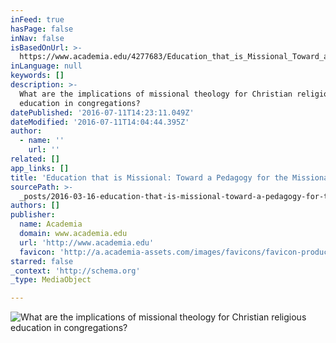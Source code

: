 ```yaml
---
inFeed: true
hasPage: false
inNav: false
isBasedOnUrl: >-
  https://www.academia.edu/4277683/Education_that_is_Missional_Toward_a_Pedagogy_for_the_Missional_Church
inLanguage: null
keywords: []
description: >-
  What are the implications of missional theology for Christian religious
  education in congregations?
datePublished: '2016-07-11T14:23:11.049Z'
dateModified: '2016-07-11T14:04:44.395Z'
author:
  - name: ''
    url: ''
related: []
app_links: []
title: 'Education that is Missional: Toward a Pedagogy for the Missional Church'
sourcePath: >-
  _posts/2016-03-16-education-that-is-missional-toward-a-pedagogy-for-the-missi.md
authors: []
publisher:
  name: Academia
  domain: www.academia.edu
  url: 'http://www.academia.edu'
  favicon: 'http://a.academia-assets.com/images/favicons/favicon-production.ico'
starred: false
_context: 'http://schema.org'
_type: MediaObject

---
```

![What are the implications of missional theology for Christian religious education in congregations?](https://the-grid-user-content.s3-us-west-2.amazonaws.com/2589d2e3-aad7-48fd-b127-6d9763b45e1b.jpg)